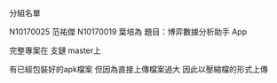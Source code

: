 分組名單

N10170025 范祐傑
N10170019 葉培為
題目：博弈數據分析助手 App


完整專案在 支鏈 master上


有已經包裝好的apk檔案 但因為直接上傳檔案過大 因此以壓縮檔的形式上傳
